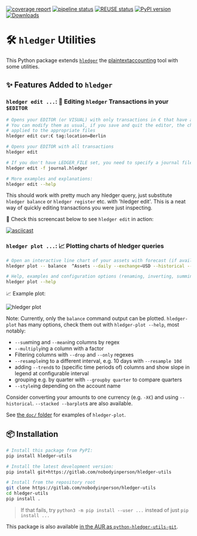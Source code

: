 [![coverage report](https://gitlab.com/nobodyinperson/hledger-utils/badges/main/coverage.svg)](https://gitlab.com/nobodyinperson/hledger-utils/-/commits/main)
[![pipeline status](https://gitlab.com/nobodyinperson/hledger-utils/badges/main/pipeline.svg)](https://gitlab.com/nobodyinperson/hledger-utils/-/commits/main)
[![REUSE status](https://api.reuse.software/badge/gitlab.com/nobodyinperson/hledger-utils)](https://api.reuse.software/info/gitlab.com/nobodyinperson/hledger-utils)
[![PyPI version](https://badge.fury.io/py/hledger-utils.svg)](https://badge.fury.io/py/hledger-utils)
[![Downloads](https://static.pepy.tech/badge/hledger-utils)](https://pepy.tech/project/hledger-utils)

#  🛠️ `hledger` Utilities

This Python package extends [`hledger`](https://hledger.org) the [plaintextaccounting](https://plaintextaccounting.org) tool with some utilities.
 
## ✨ Features Added to `hledger`

### `hledger edit ...`: 📝 Editing `hledger` Transactions in your `$EDITOR`

```bash
# Opens your EDITOR (or VISUAL) with only transactions in € that have a Berlin tag
# You can modify them as usual, if you save and quit the editor, the changes will be
# applied to the appropriate files
hledger edit cur:€ tag:location=Berlin

# Opens your EDITOR with all transactions
hledger edit

# If you don't have LEDGER_FILE set, you need to specify a journal file as usual:
hledger edit -f journal.hledger

# More examples and explanations:
hledger edit --help
```

This should work with pretty much any hledger query, just substitute `hledger balance` or `hledger register` etc. with 'hledger edit'. This is a neat way of quickly editing transactions you were just inspecting.

🎥 Check this screencast below to see `hledger edit` in action:

[![asciicast](https://asciinema.org/a/549559.svg)](https://asciinema.org/a/549559)

### `hledger plot ...`: 📈 Plotting charts of hledger queries

```bash
# Open an interactive line chart of your assets with forecast (if available) and also save it as PNG
hledger plot -- balance  ^Assets --daily --exchange=USD --historical --forecast -o assets.png

# Help, examples and configuration options (renaming, inverting, summing, styling, etc..)
hledger plot --help
```

📈 Example plot:

![hledger plot](https://gitlab.com/nobodyinperson/hledger-utils/-/raw/main/doc/hledger-plot.png)

Note: Currently, only the `balance` command output can be plotted. `hledger-plot` has many options, check them out with `hledger-plot --help`, most notably:

- `--sum`ming and `--mean`ing columns by regex
- `--multiply`ing a column with a factor
- Filtering columns with `--drop` and `--only` regexes
- `--resample`ing to a different interval, e.g. 10 days with `--resample 10d`
- adding `--trend`s to (specific time periods of) columns and show slope in legend at configurable interval
- grouping e.g. by quarter with `--groupby quarter` to compare quarters
- `--style`ing depending on the account name

Consider converting your amounts to one currency (e.g. `-X€`) and using `--historical`. `--stacked --barplot`s are also available.

See [the `doc/` folder](https://gitlab.com/nobodyinperson/hledger-utils/-/tree/main/doc) for examples of `hledger-plot`.

## 📦 Installation

```bash
# Install this package from PyPI:
pip install hledger-utils

# Install the latest development version:
pip install git+https://gitlab.com/nobodyinperson/hledger-utils

# Install from the repository root
git clone https://gitlab.com/nobodyinperson/hledger-utils
cd hledger-utils
pip install .
```

> If that fails, try `python3 -m pip install --user ...` instead of just `pip install ...`

This package is also available [in the AUR as `python-hledger-utils-git`](https://aur.archlinux.org/packages/python-hledger-utils-git).
